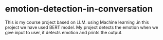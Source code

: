 # emotion-detection-in-conversation
This is my course project based on LLM. using Machine learning .in this project we have used BERT model. My project detects the emotion when we give input to user, it detects emotion and prints the output.
